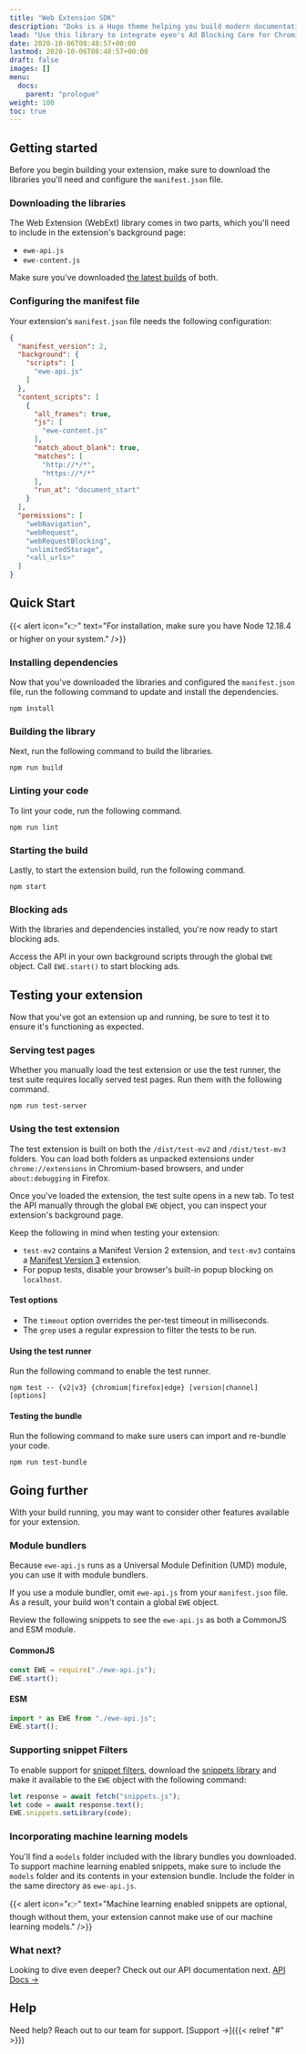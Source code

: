 ```yaml
---
title: "Web Extension SDK"
description: "Doks is a Hugo theme helping you build modern documentation websites that are secure, fast, and SEO-ready — by default eyeo."
lead: "Use this library to integrate eyeo's Ad Blocking Core for Chromium and Firefox Extensions."
date: 2020-10-06T08:48:57+00:00
lastmod: 2020-10-06T08:48:57+00:00
draft: false
images: []
menu:
  docs:
    parent: "prologue"
weight: 100
toc: true
---
```


## Getting started

Before you begin building your extension, make sure to download the libraries you'll need and configure the `manifest.json` file.

### Downloading the libraries


The Web Extension (WebExt) library comes in two parts, which you'll need to include in the extension's background page:

* `ewe-api.js`
* `ewe-content.js`

Make sure you've downloaded [the latest builds](https://gitlab.com/eyeo/webext/webext-sdk/-/jobs/1568206051/artifacts/browse/dist) of both.


### Configuring the manifest file

Your extension's `manifest.json` file needs the following configuration:

```json
{
  "manifest_version": 2,
  "background": {
    "scripts": [
      "ewe-api.js"
    ]
  },
  "content_scripts": [
    {
      "all_frames": true,
      "js": [
        "ewe-content.js"
      ],
      "match_about_blank": true,
      "matches": [
        "http://*/*",
        "https://*/*"
      ],
      "run_at": "document_start"
    }
  ],
  "permissions": [
    "webNavigation",
    "webRequest",
    "webRequestBlocking",
    "unlimitedStorage",
    "<all_urls>"
  ]
}
```


<!--{{< alert icon="👉" text="The Tutorial is intended for novice to intermediate users." />}}

Step-by-step instructions on how to start a new Doks project. [Tutorial →](https://getdoks.org/tutorial/introduction/)-->

## Quick Start

{{< alert icon="👉" text="For installation, make sure you have Node 12.18.4 or higher on your system." />}}

### Installing dependencies

Now that you've downloaded the libraries and configured the `manifest.json` file, run the following command to update and install the dependencies.

```
npm install
```

### Building the library

Next, run the following command to build the libraries.

```
npm run build
```

### Linting your code

To lint your code, run the following command.

```
npm run lint
```

### Starting the build

Lastly, to start the extension build, run the following command.

```
npm start
```

### Blocking ads

With the libraries and dependencies installed, you're now ready to start blocking ads.  

Access the API in your own background scripts through the
global `EWE` object. Call `EWE.start()` to start blocking ads.

## Testing your extension

Now that you've got an extension up and running, be sure to test it to ensure it's functioning as expected.

### Serving test pages

Whether you manually load the test extension or use the test runner, the test suite requires locally served test pages.  Run them with the following command.

```
npm run test-server
```

### Using the test extension

The test extension is built on both the `/dist/test-mv2` and `/dist/test-mv3` folders.  You can load both folders as unpacked extensions under `chrome://extensions` in Chromium-based browsers, and under `about:debugging` in Firefox.

Once you've loaded the extension, the test suite opens in a new tab.  To test the API manually through the global `EWE` object, you can inspect your extension's background page.

Keep the following in mind when testing your extension:

* `test-mv2` contains a Manifest Version 2 extension, and `test-mv3` contains a [Manifest Version 3](https://developer.chrome.com/docs/extensions/mv3/intro/) extension.
* For popup tests, disable your browser's built-in popup blocking on `localhost`.

#### Test options

* The `timeout` option overrides the per-test timeout in milliseconds.
* The `grep` uses a regular expression to filter the tests to be run.

#### Using the test runner

Run the following command to enable the test runner.

```
npm test -- {v2|v3} {chromium|firefox|edge} [version|channel] [options]
```

#### Testing the bundle

Run the following command to make sure users can import and re-bundle your code.

```
npm run test-bundle
```

## Going further

With your build running, you may want to consider other features available for your extension.

### Module bundlers

Because `ewe-api.js` runs as a Universal Module Definition (UMD) module, you can use it with module bundlers.

If you use a module bundler, omit `ewe-api.js` from your `manifest.json` file.  As a result, your build won't contain a global `EWE` object.

Review the following snippets to see the `ewe-api.js` as both a CommonJS and ESM module.

#### CommonJS

```javascript
const EWE = require("./ewe-api.js");
EWE.start();
```

#### ESM

```javascript
import * as EWE from "./ewe-api.js";
EWE.start();
```

### Supporting snippet Filters

To enable support for [snippet filters](https://help.eyeo.com/adblockplus/snippet-filters-tutorial), download the [snippets library](https://gitlab.com/eyeo/adblockplus/abp-snippets) and make it available to the `EWE` object with the following command:

```javascript
let response = await fetch("snippets.js");
let code = await response.text();
EWE.snippets.setLibrary(code);
```

### Incorporating machine learning models

You'll find a `models` folder included with the library bundles you downloaded.  To support machine learning enabled snippets, make sure to include the `models` folder and its contents in your extension bundle.  Include the folder in the same directory as `ewe-api.js`.

{{< alert icon="👉" text="Machine learning enabled snippets are optional, though without them, your extension cannot make use of our machine learning models." />}}

### What next?

Looking to dive even deeper?  Check out our API documentation next. [API Docs →](#)


## Help

Need help?  Reach out to our team for support. [Support →]({{< relref "#" >}})
